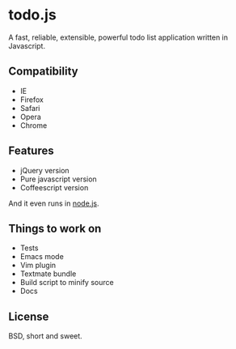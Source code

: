 todo.js
=======

A fast, reliable, extensible, powerful todo list application written in
Javascript.

Compatibility
-------------

* IE
* Firefox
* Safari
* Opera
* Chrome

Features
--------

* jQuery version
* Pure javascript version
* Coffeescript version

And it even runs in [node.js](http://nodejs.org).

Things to work on
-----------------

* Tests
* Emacs mode
* Vim plugin
* Textmate bundle
* Build script to minify source
* Docs

License
-------

BSD, short and sweet.
